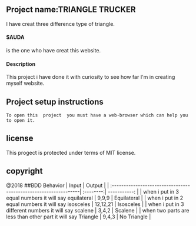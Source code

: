  ## Project name:TRIANGLE TRUCKER

I have creat three difference type of triangle.

 #### SAUDA
   is the one who have  creat this website.

 #### Description

   This project i have done it with  curiosity  to see how far I'm in creating myself website.

 ## Project setup instructions

    To open this  project  you must have a web-browser which can help you to open it.
   
 ## license 
   This progect is protected  under terms of MIT license.

 ## copyright
   @2018
 ##BDD
 Behavior                                                         | Input     |  Output      |
| :----------------------------------------------------------------| :--------:| -----------: |
| when i put in 3 equal numbers it will say equilateral            | 9,9,9  |    Equilateral  |
| when i put in 2 equal numbers it will say  isosceles             | 12,12,21 |  Isosceles   |
| when i put in 3 different numbers it will say scalene            | 3,4,2  | Scalene      |
| when two parts are less than other part it will say Triangle     | 9,4,3 | No Triangle     |
   